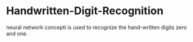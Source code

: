 # Handwritten-Digit-Recognition
neural network concepti is used to recognize the hand-written digits zero and one.
